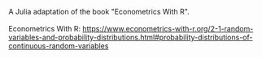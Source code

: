 A Julia adaptation of the book "Econometrics With R".
</br></br>
Econometrics With R: https://www.econometrics-with-r.org/2-1-random-variables-and-probability-distributions.html#probability-distributions-of-continuous-random-variables
